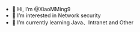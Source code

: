 - 👋 Hi, I’m @XiaoMMing9
- 👀 I’m interested in Network security
- 🌱 I’m currently learning Java、Intranet and Other 

<!---
XiaoMMing9/XiaoMMing9 is a ✨ special ✨ repository because its `README.md` (this file) appears on your GitHub profile.
You can click the Preview link to take a look at your changes.
--->
